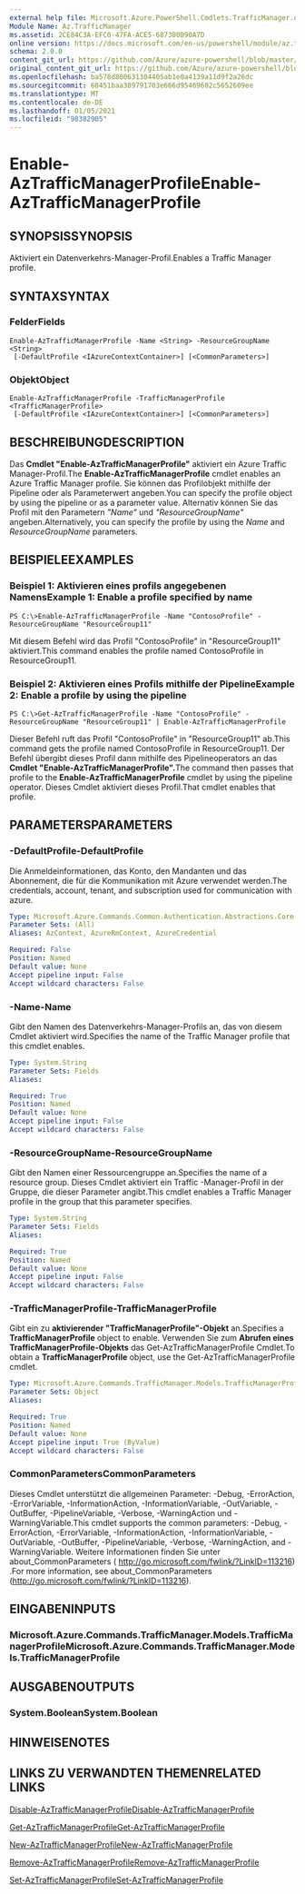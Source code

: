 ```yaml
---
external help file: Microsoft.Azure.PowerShell.Cmdlets.TrafficManager.dll-Help.xml
Module Name: Az.TrafficManager
ms.assetid: 2CE84C3A-EFC0-47FA-ACE5-687380D90A7D
online version: https://docs.microsoft.com/en-us/powershell/module/az.trafficmanager/enable-aztrafficmanagerprofile
schema: 2.0.0
content_git_url: https://github.com/Azure/azure-powershell/blob/master/src/TrafficManager/TrafficManager/help/Enable-AzTrafficManagerProfile.md
original_content_git_url: https://github.com/Azure/azure-powershell/blob/master/src/TrafficManager/TrafficManager/help/Enable-AzTrafficManagerProfile.md
ms.openlocfilehash: ba578d800631304405ab1e0a4139a11d9f2a26dc
ms.sourcegitcommit: 68451baa389791703e666d95469602c5652609ee
ms.translationtype: MT
ms.contentlocale: de-DE
ms.lasthandoff: 01/05/2021
ms.locfileid: "98382905"
---
```

# <span data-ttu-id="9648d-101">Enable-AzTrafficManagerProfile</span><span class="sxs-lookup"><span data-stu-id="9648d-101">Enable-AzTrafficManagerProfile</span></span>

## <span data-ttu-id="9648d-102">SYNOPSIS</span><span class="sxs-lookup"><span data-stu-id="9648d-102">SYNOPSIS</span></span>
<span data-ttu-id="9648d-103">Aktiviert ein Datenverkehrs-Manager-Profil.</span><span class="sxs-lookup"><span data-stu-id="9648d-103">Enables a Traffic Manager profile.</span></span>

## <span data-ttu-id="9648d-104">SYNTAX</span><span class="sxs-lookup"><span data-stu-id="9648d-104">SYNTAX</span></span>

### <span data-ttu-id="9648d-105">Felder</span><span class="sxs-lookup"><span data-stu-id="9648d-105">Fields</span></span>
```
Enable-AzTrafficManagerProfile -Name <String> -ResourceGroupName <String>
 [-DefaultProfile <IAzureContextContainer>] [<CommonParameters>]
```

### <span data-ttu-id="9648d-106">Objekt</span><span class="sxs-lookup"><span data-stu-id="9648d-106">Object</span></span>
```
Enable-AzTrafficManagerProfile -TrafficManagerProfile <TrafficManagerProfile>
 [-DefaultProfile <IAzureContextContainer>] [<CommonParameters>]
```

## <span data-ttu-id="9648d-107">BESCHREIBUNG</span><span class="sxs-lookup"><span data-stu-id="9648d-107">DESCRIPTION</span></span>
<span data-ttu-id="9648d-108">Das **Cmdlet "Enable-AzTrafficManagerProfile"** aktiviert ein Azure Traffic Manager-Profil.</span><span class="sxs-lookup"><span data-stu-id="9648d-108">The **Enable-AzTrafficManagerProfile** cmdlet enables an Azure Traffic Manager profile.</span></span>
<span data-ttu-id="9648d-109">Sie können das Profilobjekt mithilfe der Pipeline oder als Parameterwert angeben.</span><span class="sxs-lookup"><span data-stu-id="9648d-109">You can specify the profile object by using the pipeline or as a parameter value.</span></span>
<span data-ttu-id="9648d-110">Alternativ können Sie das Profil mit den Parametern *"Name"* und *"ResourceGroupName"* angeben.</span><span class="sxs-lookup"><span data-stu-id="9648d-110">Alternatively, you can specify the profile by using the *Name* and *ResourceGroupName* parameters.</span></span>

## <span data-ttu-id="9648d-111">BEISPIELE</span><span class="sxs-lookup"><span data-stu-id="9648d-111">EXAMPLES</span></span>

### <span data-ttu-id="9648d-112">Beispiel 1: Aktivieren eines profils angegebenen Namens</span><span class="sxs-lookup"><span data-stu-id="9648d-112">Example 1: Enable a profile specified by name</span></span>
```
PS C:\>Enable-AzTrafficManagerProfile -Name "ContosoProfile" -ResourceGroupName "ResourceGroup11"
```

<span data-ttu-id="9648d-113">Mit diesem Befehl wird das Profil "ContosoProfile" in "ResourceGroup11" aktiviert.</span><span class="sxs-lookup"><span data-stu-id="9648d-113">This command enables the profile named ContosoProfile in ResourceGroup11.</span></span>

### <span data-ttu-id="9648d-114">Beispiel 2: Aktivieren eines Profils mithilfe der Pipeline</span><span class="sxs-lookup"><span data-stu-id="9648d-114">Example 2: Enable a profile by using the pipeline</span></span>
```
PS C:\>Get-AzTrafficManagerProfile -Name "ContosoProfile" -ResourceGroupName "ResourceGroup11" | Enable-AzTrafficManagerProfile
```

<span data-ttu-id="9648d-115">Dieser Befehl ruft das Profil "ContosoProfile" in "ResourceGroup11" ab.</span><span class="sxs-lookup"><span data-stu-id="9648d-115">This command gets the profile named ContosoProfile in ResourceGroup11.</span></span>
<span data-ttu-id="9648d-116">Der Befehl übergibt dieses Profil dann mithilfe des Pipelineoperators an das **Cmdlet "Enable-AzTrafficManagerProfile".**</span><span class="sxs-lookup"><span data-stu-id="9648d-116">The command then passes that profile to the **Enable-AzTrafficManagerProfile** cmdlet by using the pipeline operator.</span></span>
<span data-ttu-id="9648d-117">Dieses Cmdlet aktiviert dieses Profil.</span><span class="sxs-lookup"><span data-stu-id="9648d-117">That cmdlet enables that profile.</span></span>

## <span data-ttu-id="9648d-118">PARAMETERS</span><span class="sxs-lookup"><span data-stu-id="9648d-118">PARAMETERS</span></span>

### <span data-ttu-id="9648d-119">-DefaultProfile</span><span class="sxs-lookup"><span data-stu-id="9648d-119">-DefaultProfile</span></span>
<span data-ttu-id="9648d-120">Die Anmeldeinformationen, das Konto, den Mandanten und das Abonnement, die für die Kommunikation mit Azure verwendet werden.</span><span class="sxs-lookup"><span data-stu-id="9648d-120">The credentials, account, tenant, and subscription used for communication with azure.</span></span>

```yaml
Type: Microsoft.Azure.Commands.Common.Authentication.Abstractions.Core.IAzureContextContainer
Parameter Sets: (All)
Aliases: AzContext, AzureRmContext, AzureCredential

Required: False
Position: Named
Default value: None
Accept pipeline input: False
Accept wildcard characters: False
```

### <span data-ttu-id="9648d-121">-Name</span><span class="sxs-lookup"><span data-stu-id="9648d-121">-Name</span></span>
<span data-ttu-id="9648d-122">Gibt den Namen des Datenverkehrs-Manager-Profils an, das von diesem Cmdlet aktiviert wird.</span><span class="sxs-lookup"><span data-stu-id="9648d-122">Specifies the name of the Traffic Manager profile that this cmdlet enables.</span></span>

```yaml
Type: System.String
Parameter Sets: Fields
Aliases:

Required: True
Position: Named
Default value: None
Accept pipeline input: False
Accept wildcard characters: False
```

### <span data-ttu-id="9648d-123">-ResourceGroupName</span><span class="sxs-lookup"><span data-stu-id="9648d-123">-ResourceGroupName</span></span>
<span data-ttu-id="9648d-124">Gibt den Namen einer Ressourcengruppe an.</span><span class="sxs-lookup"><span data-stu-id="9648d-124">Specifies the name of a resource group.</span></span>
<span data-ttu-id="9648d-125">Dieses Cmdlet aktiviert ein Traffic -Manager-Profil in der Gruppe, die dieser Parameter angibt.</span><span class="sxs-lookup"><span data-stu-id="9648d-125">This cmdlet enables a Traffic Manager profile in the group that this parameter specifies.</span></span>

```yaml
Type: System.String
Parameter Sets: Fields
Aliases:

Required: True
Position: Named
Default value: None
Accept pipeline input: False
Accept wildcard characters: False
```

### <span data-ttu-id="9648d-126">-TrafficManagerProfile</span><span class="sxs-lookup"><span data-stu-id="9648d-126">-TrafficManagerProfile</span></span>
<span data-ttu-id="9648d-127">Gibt ein zu **aktivierender "TrafficManagerProfile"-Objekt** an.</span><span class="sxs-lookup"><span data-stu-id="9648d-127">Specifies a **TrafficManagerProfile** object to enable.</span></span>
<span data-ttu-id="9648d-128">Verwenden Sie zum **Abrufen eines TrafficManagerProfile-Objekts** das Get-AzTrafficManagerProfile Cmdlet.</span><span class="sxs-lookup"><span data-stu-id="9648d-128">To obtain a **TrafficManagerProfile** object, use the Get-AzTrafficManagerProfile cmdlet.</span></span>

```yaml
Type: Microsoft.Azure.Commands.TrafficManager.Models.TrafficManagerProfile
Parameter Sets: Object
Aliases:

Required: True
Position: Named
Default value: None
Accept pipeline input: True (ByValue)
Accept wildcard characters: False
```

### <span data-ttu-id="9648d-129">CommonParameters</span><span class="sxs-lookup"><span data-stu-id="9648d-129">CommonParameters</span></span>
<span data-ttu-id="9648d-130">Dieses Cmdlet unterstützt die allgemeinen Parameter: -Debug, -ErrorAction, -ErrorVariable, -InformationAction, -InformationVariable, -OutVariable, -OutBuffer, -PipelineVariable, -Verbose, -WarningAction und -WarningVariable.</span><span class="sxs-lookup"><span data-stu-id="9648d-130">This cmdlet supports the common parameters: -Debug, -ErrorAction, -ErrorVariable, -InformationAction, -InformationVariable, -OutVariable, -OutBuffer, -PipelineVariable, -Verbose, -WarningAction, and -WarningVariable.</span></span> <span data-ttu-id="9648d-131">Weitere Informationen finden Sie unter about_CommonParameters ( http://go.microsoft.com/fwlink/?LinkID=113216) .</span><span class="sxs-lookup"><span data-stu-id="9648d-131">For more information, see about_CommonParameters (http://go.microsoft.com/fwlink/?LinkID=113216).</span></span>

## <span data-ttu-id="9648d-132">EINGABEN</span><span class="sxs-lookup"><span data-stu-id="9648d-132">INPUTS</span></span>

### <span data-ttu-id="9648d-133">Microsoft.Azure.Commands.TrafficManager.Models.TrafficManagerProfile</span><span class="sxs-lookup"><span data-stu-id="9648d-133">Microsoft.Azure.Commands.TrafficManager.Models.TrafficManagerProfile</span></span>

## <span data-ttu-id="9648d-134">AUSGABEN</span><span class="sxs-lookup"><span data-stu-id="9648d-134">OUTPUTS</span></span>

### <span data-ttu-id="9648d-135">System.Boolean</span><span class="sxs-lookup"><span data-stu-id="9648d-135">System.Boolean</span></span>

## <span data-ttu-id="9648d-136">HINWEISE</span><span class="sxs-lookup"><span data-stu-id="9648d-136">NOTES</span></span>

## <span data-ttu-id="9648d-137">LINKS ZU VERWANDTEN THEMEN</span><span class="sxs-lookup"><span data-stu-id="9648d-137">RELATED LINKS</span></span>

[<span data-ttu-id="9648d-138">Disable-AzTrafficManagerProfile</span><span class="sxs-lookup"><span data-stu-id="9648d-138">Disable-AzTrafficManagerProfile</span></span>](./Disable-AzTrafficManagerProfile.md)

[<span data-ttu-id="9648d-139">Get-AzTrafficManagerProfile</span><span class="sxs-lookup"><span data-stu-id="9648d-139">Get-AzTrafficManagerProfile</span></span>](./Get-AzTrafficManagerProfile.md)

[<span data-ttu-id="9648d-140">New-AzTrafficManagerProfile</span><span class="sxs-lookup"><span data-stu-id="9648d-140">New-AzTrafficManagerProfile</span></span>](./New-AzTrafficManagerProfile.md)

[<span data-ttu-id="9648d-141">Remove-AzTrafficManagerProfile</span><span class="sxs-lookup"><span data-stu-id="9648d-141">Remove-AzTrafficManagerProfile</span></span>](./Remove-AzTrafficManagerProfile.md)

[<span data-ttu-id="9648d-142">Set-AzTrafficManagerProfile</span><span class="sxs-lookup"><span data-stu-id="9648d-142">Set-AzTrafficManagerProfile</span></span>](./Set-AzTrafficManagerProfile.md)


